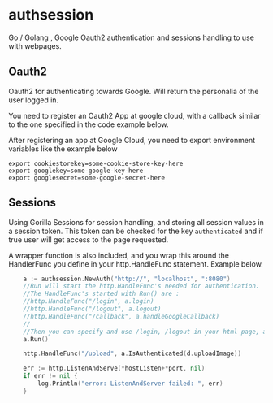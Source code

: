 # authsession
Go / Golang , Google Oauth2 authentication and sessions handling to use with webpages.

## Oauth2

Oauth2 for authenticating towards Google. Will return the personalia of the user logged in.

You need to register an Oauth2 App at google cloud, with a callback similar to the one specified in the code example below.

After registering an app at Google Cloud, you need to export environment variables like the example below

```
export cookiestorekey=some-cookie-store-key-here
export googlekey=some-google-key-here
export googlesecret=some-google-secret-here
```

## Sessions

Using Gorilla Sessions for session handling, and storing all session values in a session token.
This token can be checked for the key `authenticated` and if true user will get access to the page requested.

A wrapper function is also included, and you wrap this around the HandlerFunc you define in your http.HandleFunc statement. Example below.

```Go
    a := authsession.NewAuth("http://", "localhost", ":8080")
    //Run will start the http.HandleFunc's needed for authentication.
    //The HandleFunc's started with Run() are :
    //http.HandleFunc("/login", a.login)
	//http.HandleFunc("/logout", a.logout)
    //http.HandleFunc("/callback", a.handleGoogleCallback)
    //
    //Then you can specify and use /login, /logout in your html page, and you use the /callback when you registert the callback url in the Oauth2 app at google cloud. Example of callback string for google is `http://localhost:8080/callback`
	a.Run()

    http.HandleFunc("/upload", a.IsAuthenticated(d.uploadImage))

    err := http.ListenAndServe(*hostListen+*port, nil)
	if err != nil {
		log.Println("error: ListenAndServer failed: ", err)
	}

```